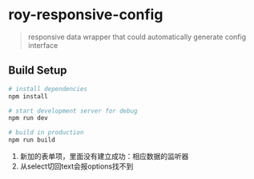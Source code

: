# roy-responsive-config

> responsive data wrapper that could automatically generate config interface

## Build Setup

``` bash
# install dependencies
npm install

# start development server for debug
npm run dev

# build in production
npm run build
```

1. 新加的表单项，里面没有建立成功：相应数据的监听器
2. 从select切回text会报options找不到
